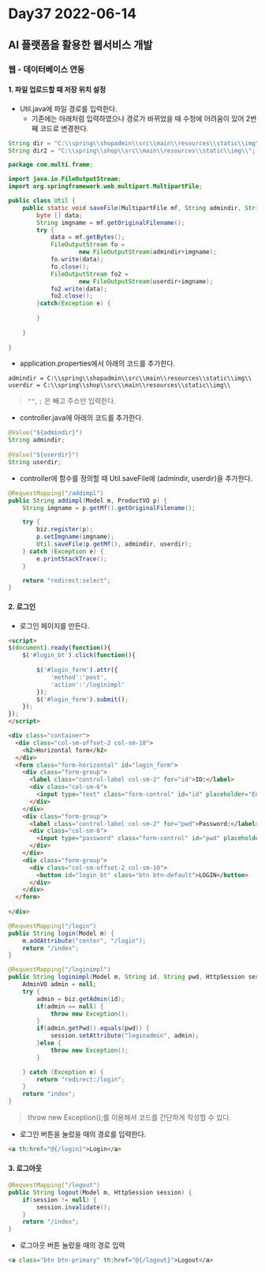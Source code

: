 # Day37 2022-06-14

## AI 플랫폼을 활용한 웹서비스 개발

### 웹 - 데이터베이스 연동

#### 1. 파일 업로드할 때 저장 위치 설정

- Util.java에 파일 경로를 입력한다.
  - 기존에는 아래처럼 입력하였으나 경로가 바뀌었을 때 수정에 어려움이 있어 2번째 코드로 변경한다.

```java
String dir = "C:\\spring\\shopadmin\\src\\main\\resources\\static\\img\\";
String dir2 = "C:\\spring\\shop\\src\\main\\resources\\static\\img\\";
```

````java
package com.multi.frame;

import java.io.FileOutputStream;
import org.springframework.web.multipart.MultipartFile;

public class Util {
	public static void saveFile(MultipartFile mf, String admindir, String userdir) {
		byte [] data;
		String imgname = mf.getOriginalFilename();
		try {
			data = mf.getBytes();
			FileOutputStream fo = 
					new FileOutputStream(admindir+imgname);
			fo.write(data);
			fo.close();
			FileOutputStream fo2 = 
					new FileOutputStream(userdir+imgname);
			fo2.write(data);
			fo2.close();
		}catch(Exception e) {
			
		}
		
	}
	
}
````

- application.properties에서 아래의 코드를 추가한다.

```properties
admindir = C:\\spring\\shopadmin\\src\\main\\resources\\static\\img\\
userdir = C:\\spring\\shop\\src\\main\\resources\\static\\img\\
```

> `""`, `;` 은 빼고 주소만 입력한다.

- controller.java에 아래의 코드를 추가한다.

```java
@Value("${admindir}")
String admindir;
	
@Value("${userdir}")
String userdir;
```

- controller에 함수를 정의할 때 Util.saveFile에 (admindir, userdir)을 추가한다.

```java
@RequestMapping("/addimpl")
public String addimpl(Model m, ProductVO p) {
    String imgname = p.getMf().getOriginalFilename();

    try {
        biz.register(p);
        p.setImgname(imgname);
        Util.saveFile(p.getMf(), admindir, userdir);
    } catch (Exception e) {
        e.printStackTrace();
    }

    return "redirect:select";
}
```

#### 2. 로그인

- 로그인 페이지를 만든다.

```html
<script>
$(document).ready(function(){
	$('#login_bt').click(function(){
		
		$('#login_form').attr({
			'method':'post',
			'action':'/loginimpl' 
		});
		$('#login_form').submit();
	});
});
</script>

<div class="container">
  <div class="col-sm-offset-2 col-sm-10">
  	<h2>Horizontal form</h2>
  </div>
  <form class="form-horizontal" id="login_form">
    <div class="form-group">
      <label class="control-label col-sm-2" for="id">ID:</label>
      <div class="col-sm-6">
        <input type="text" class="form-control" id="id" placeholder="Enter id" name="id">
      </div>
    </div>
    <div class="form-group">
      <label class="control-label col-sm-2" for="pwd">Password:</label>
      <div class="col-sm-6">          
        <input type="password" class="form-control" id="pwd" placeholder="Enter password" name="pwd">
      </div>
    </div>
  	<div class="form-group">        
      <div class="col-sm-offset-2 col-sm-10">
        <button id="login_bt" class="btn btn-default">LOGIN</button>
      </div>
  	</div>
  </form>
  
</div>
```

```java
@RequestMapping("/login")
public String login(Model m) {
    m.addAttribute("center", "/login");
    return "/index";
}

@RequestMapping("/loginimpl")
public String loginimpl(Model m, String id, String pwd, HttpSession session) {
    AdminVO admin = null;
    try {
        admin = biz.getAdmin(id);
        if(admin == null) {
            throw new Exception();
        }
        if(admin.getPwd().equals(pwd)) {
            session.setAttribute("loginadmin", admin);
        }else {
            throw new Exception();
        }

    } catch (Exception e) {
        return "redirect:/login";
    }
    return "index";
}
```

> throw new Exception();를 이용해서 코드를 간단하게 작성할 수 있다.

- 로그인 버튼을 눌렀을 때의 경로를 입력한다.

```html
<a th:href="@{/login}">Login</a>
```

#### 3. 로그아웃

```java
@RequestMapping("/logout")
public String logout(Model m, HttpSession session) {
    if(session != null) {
        session.invalidate();
    }
    return "/index";
}
```

- 로그아웃 버튼 눌렀을 때의 경로 입력

```html
<a class="btn btn-primary" th:href="@{/logout}">Logout</a>
```